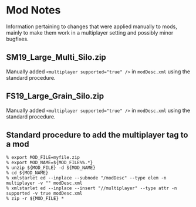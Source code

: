 # Mod Notes

Information pertaining to changes that were applied manually to mods, mainly to make them work in a multiplayer setting and possibly minor bugfixes.


## SM19_Large_Multi_Silo.zip

Manually added `<multiplayer supported="true" />` in `modDesc.xml` using the standard procedure.

## FS19_Large_Grain_Silo.zip

Manually added `<multiplayer supported="true" />` in `modDesc.xml` using the standard procedure.


## Standard procedure to add the multiplayer tag to a mod

```
% export MOD_FILE=myfile.zip
% export MOD_NAME=${MOD_FILE%%.*}
% unzip ${MOD_FILE} -d ${MOD_NAME}
% cd ${MOD_NAME}
% xmlstarlet ed --inplace --subnode "/modDesc" --type elem -n multiplayer -v "" modDesc.xml
% xmlstarlet ed --inplace --insert "//multiplayer" --type attr -n supported -v true modDesc.xml
% zip -r ${MOD_FILE} *
```

